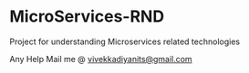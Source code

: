 # MicroServices-RND

Project for understanding Microservices related technologies

Any Help Mail me @
vivekkadiyanits@gmail.com

